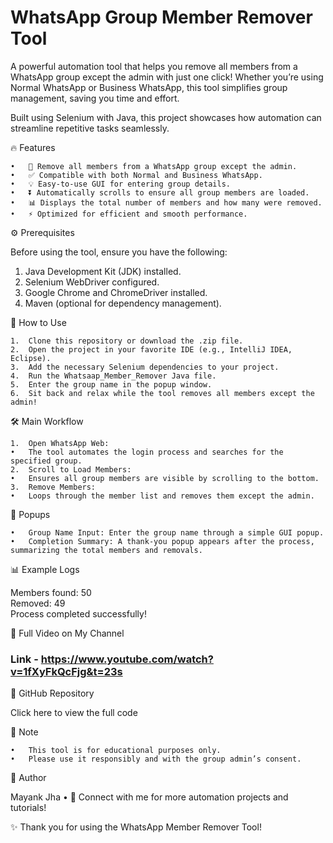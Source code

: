 # WhatsApp Group Member Remover Tool

A powerful automation tool that helps you remove all members from a WhatsApp group except the admin with just one click! Whether you’re using Normal WhatsApp or Business WhatsApp, this tool simplifies group management, saving you time and effort.

Built using Selenium with Java, this project showcases how automation can streamline repetitive tasks seamlessly.

🔥 Features

	•	🚀 Remove all members from a WhatsApp group except the admin.
	•	✅ Compatible with both Normal and Business WhatsApp.
	•	💡 Easy-to-use GUI for entering group details.
	•	⏬ Automatically scrolls to ensure all group members are loaded.
	•	📊 Displays the total number of members and how many were removed.
	•	⚡ Optimized for efficient and smooth performance.

⚙️ Prerequisites

Before using the tool, ensure you have the following:
1.	Java Development Kit (JDK) installed.
2.	Selenium WebDriver configured.
3.	Google Chrome and ChromeDriver installed.
4.	Maven (optional for dependency management).

🚀 How to Use

	1.	Clone this repository or download the .zip file.
	2.	Open the project in your favorite IDE (e.g., IntelliJ IDEA, Eclipse).
	3.	Add the necessary Selenium dependencies to your project.
	4.	Run the Whatsaap_Member_Remover Java file.
	5.	Enter the group name in the popup window.
	6.	Sit back and relax while the tool removes all members except the admin!

🛠️ Main Workflow

	1.	Open WhatsApp Web:
	•	The tool automates the login process and searches for the specified group.
	2.	Scroll to Load Members:
	•	Ensures all group members are visible by scrolling to the bottom.
	3.	Remove Members:
	•	Loops through the member list and removes them except the admin.

💬 Popups

	•	Group Name Input: Enter the group name through a simple GUI popup.
	•	Completion Summary: A thank-you popup appears after the process, summarizing the total members and removals.

📊 Example Logs

Members found: 50  
Removed: 49  
Process completed successfully!

📸 Full Video on My Channel 

### Link - https://www.youtube.com/watch?v=1fXyFkQcFjg&t=23s



📂 GitHub Repository

Click here to view the full code

📝 Note

	•	This tool is for educational purposes only.
	•	Please use it responsibly and with the group admin’s consent.

👤 Author

Mayank Jha
•	🚀 Connect with me for more automation projects and tutorials!

✨ Thank you for using the WhatsApp Member Remover Tool!
